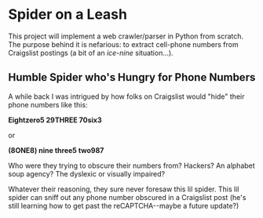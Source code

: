 # Spider on a Leash
This project will implement a web crawler/parser in Python from scratch. The purpose behind it is nefarious: to extract cell-phone numbers from Craigslist postings (a bit of an *ice-nine* situation...).

## Humble Spider who's Hungry for Phone Numbers
A while back I was intrigued by how folks on Craigslist would "hide" their phone numbers like this:

**Eightzero5 29THREE 70six3**

or

**(8ONE8) nine three5 two987**

Who were they trying to obscure their numbers from? Hackers? An alphabet soup agency? The dyslexic or visually impaired?

Whatever their reasoning, they sure never foresaw this lil spider. This lil spider can sniff out any phone number obscured in a Craigslist post (he's still learning how to get past the reCAPTCHA--maybe a future update?)

